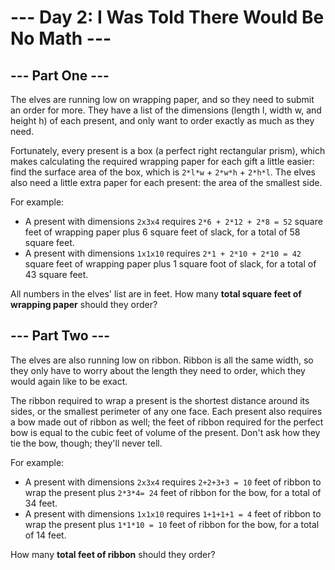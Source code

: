 # --- Day 2: I Was Told There Would Be No Math ---

## --- Part One ---

The elves are running low on wrapping paper, and so they need to submit an order for more. They have a list of the
dimensions (length l, width w, and height h) of each present, and only want to order exactly as much as they need.

Fortunately, every present is a box (a perfect right rectangular prism), which makes calculating the required wrapping
paper for each gift a little easier: find the surface area of the box, which is `2*l*w` + `2*w*h` + `2*h*l`. The elves
also need a little extra paper for each present: the area of the smallest side.

For example:

- A present with dimensions `2x3x4` requires `2*6 + 2*12 + 2*8 = 52` square feet of wrapping paper plus 6 square feet
  of slack, for a total of 58 square feet.
- A present with dimensions `1x1x10` requires `2*1 + 2*10 + 2*10 = 42` square feet of wrapping paper plus 1 square
  foot of slack, for a total of 43 square feet.

All numbers in the elves' list are in feet. How many **total square feet of wrapping paper** should they order?

## --- Part Two ---

The elves are also running low on ribbon. Ribbon is all the same width, so they only have to worry about the length they
need to order, which they would again like to be exact.

The ribbon required to wrap a present is the shortest distance around its sides, or the smallest perimeter of any one
face. Each present also requires a bow made out of ribbon as well; the feet of ribbon required for the perfect bow is
equal to the cubic feet of volume of the present. Don't ask how they tie the bow, though; they'll never tell.

For example:

- A present with dimensions `2x3x4` requires `2+2+3+3 = 10` feet of ribbon to wrap the present plus `2*3*4= 24` feet of
  ribbon for the bow, for a total of 34 feet.
- A present with dimensions `1x1x10` requires `1+1+1+1 = 4` feet of ribbon to wrap the present plus `1*1*10 = 10` feet
  of ribbon for the bow, for a total of 14 feet.

How many **total feet of ribbon** should they order?